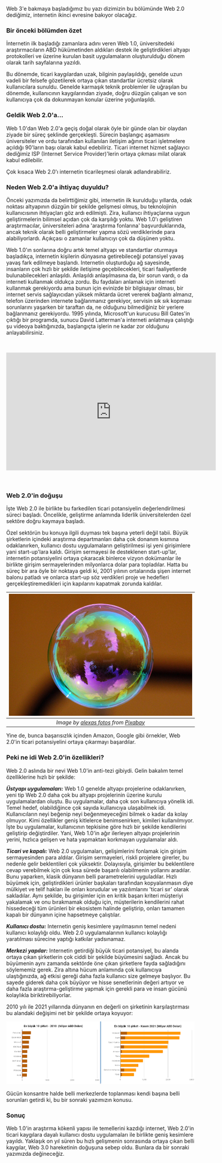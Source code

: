 Web 3'e bakmaya başladığımız bu yazı dizimizin bu bölümünde Web 2.0 dediğimiz, internetin ikinci evresine bakıyor olacağız. 

### Bir önceki bölümden özet
İnternetin ilk başladığı zamanlara adını veren Web 1.0, üniversitedeki araştırmacıların ABD hükümetinden aldıkları destek ile geliştirdikleri altyapı protokolleri ve üzerine kurulan basit uygulamaların oluşturulduğu dönem olarak tarih sayfalarına yazıldı. 

Bu dönemde, ticari kaygılardan uzak, bilginin paylaşıldığı, genelde uzun vadeli bir felsefe gözetilerek ortaya çıkan standartlar ücretsiz olarak kullanıcılara sunuldu. Genelde karmaşık teknik problemler ile uğraşılan bu dönemde, kullanıcının kaygılarından ziyade, doğru düzgün çalışan ve son kullanıcıya çok da dokunmayan konular üzerine yoğunlaşıldı. 

### Geldik Web 2.0'a... 
Web 1.0'dan Web 2.0'a geçiş doğal olarak öyle bir günde olan bir olaydan ziyade bir süreç şeklinde gerçekleşti. Sürecin başlangıç aşamasını üniversiteler ve ordu tarafından kullanılan iletişim ağının ticari işletmelere açıldığı 90'ların başı olarak kabul edebiliriz.  Ticari internet hizmet sağlayıcı dediğimiz ISP (Internet Service Provider)'lerin ortaya çıkması milat olarak kabul edilebilir.

Çok kısaca Web 2.0'ı internetin ticarileşmesi olarak adlandırabiliriz. 

### Neden Web 2.0'a ihtiyaç duyuldu?
Önceki yazımızda da belirttiğimiz gibi, internetin ilk kurulduğu yıllarda, odak noktası altyapının düzgün bir şekilde gelişmesi olmuş, bu teknolojinin kullanıcısının ihtiyaçları göz ardı edilmişti. Zira, kullanıcı ihtiyaçlarına uygun geliştirmelerin bilimsel açıdan çok da karşılığı yoktu. Web 1.0'ı geliştiren araştırmacılar, üniversiteleri adına 'araştırma fonlarına' başvurduklarında, ancak teknik olarak belli geliştirmeler yapma sözü verdiklerinde para alabiliyorlardı. Açıkçası o zamanlar kullanıcıyı çok da düşünen yoktu. 

Web 1.0'ın sonlarına doğru artık temel altyapı ve standartlar oturmaya başladıkça, internetin kişilerin dünyasına getirebileceği potansiyel yavaş yavaş fark edilmeye başlandı. Internetin oluşturduğu ağ sayesinde, insanların çok hızlı bir şekilde iletişime geçebilecekleri, ticari faaliyetlerde bulunabilecekleri anlaşıldı. Anlaşıldı anlaşılmasına da, bir sorun vardı, o da interneti kullanmak oldukça zordu. Bu faydaları anlamak için interneti kullanmak gerekiyordu ama bunun için evinizde bir bilgisayar olması, bir internet servis sağlayıcıdan yüksek miktarda ücret vererek bağlantı almanız, telefon üzerinden internete bağlanmanız gerekiyor, servisin sık sık kopması sorunlarını yaşarken bir taraftan da, ne olduğunu bilmediğiniz bir yerlere bağlanmanız gerekiyordu. 1995 yılında, Microsoft'un kurucusu Bill Gates'in çıktığı bir programda, sunucu David Latterman'a interneti anlatmaya çalıştığı şu videoya baktığınızda, başlangıçta işlerin ne kadar zor olduğunu anlayabilirsiniz.

&nbsp;

<iframe width="560" height="315" src="https://www.youtube.com/embed/jgLiCNgRFZ8" frameborder="0" allow="autoplay; encrypted-media" allowfullscreen></iframe>

&nbsp;

### Web 2.0'in doğuşu
İşte Web 2.0 ile birlikte bu farkedilen ticari potansiyelin değerlendirilmesi süreci başladı. Öncelikle, geliştirme anlamında liderlik üniversitelerden özel sektöre doğru kaymaya başladı. 

Özel sektörün bu konuya ilgili duyması tek başına yeterli değil tabii. Büyük şirketlerin içindeki araştırma departmanları daha çok donanım kısmına odaklanırken, kullanıcı dostu uygulamaların geliştirilmesi işi yeni girişimlere yani start-up'lara kaldı. Girişim sermayesi ile desteklenen start-up'lar, internetin potansiyelini ortaya çıkaracak binlerce vizyon dokümanlar ile birlikte girişim sermayelerinden milyonlarca dolar para topladılar. Hatta bu süreç bir ara öyle bir noktaya geldi ki, 2001 yılının ortalarında şişen internet balonu patladı ve onlarca start-up söz verdikleri proje ve hedefleri gerçekleştiremedikleri için kapılarını kapatmak zorunda kaldılar. 

| ![bubble](/assets/soap-bubble-g5d1bca873_800.jpg)|
|:--:| 
| *Image by [alexas fotos](https://pixabay.com/users/alexas_fotos-686414/) from [Pixabay](https://pixabay.com/)*|

Yine de, bunca başarısızlık içinden Amazon, Google gibi örnekler, Web 2.0'in ticari potansiyelini ortaya çıkarmayı başardılar. 

### Peki ne idi Web 2.0'in özellikleri?

Web 2.0 aslında bir nevi Web 1.0'in anti-tezi gibiydi. Gelin bakalım temel özelliklerine hızlı bir şekilde: 

***Üstyapı uygulamaları:*** Web 1.0 genelde altyapı projelerine odaklanırken, yeni tip Web 2.0 daha çok bu altyapı projelerinin üzerine kurulu uygulamalardan oluştu. Bu uygulamalar, daha çok son kullanıcıya yönelik idi. Temel hedef, olabildiğince çok sayıda kullanıcıya ulaşabilmek idi. Kullanıcıların neyi beğenip neyi beğenmeyeceğini bilmek o kadar da kolay olmuyor. Kimi özellikler geniş kitlelerce benimsenirken, kimileri kullanılmıyor. İşte bu uygulamalar, kullanıcının tepkisine göre hızlı bir şekilde kendilerini geliştirip değiştirdiler. Yani, Web 1.0'in ağır ilerleyen altyapı projelerinin yerini, hızlıca gelişen ve hata yapmaktan korkmayan uygulamalar aldı. 

***Ticari ve kapalı:*** Web 2.0 uygulamaları, gelişimlerini fonlamak için girişim sermayesinden para aldılar. Girişim sermayeleri, riskli projelere girerler, bu nedenle gelir beklentileri çok yüksektir. Dolayısıyla, girişimler bu beklentilere cevap verebilmek için çok kısa sürede başarılı olabilmenin yollarını aradılar. Bunu yaparken, klasik dünyanın belli parametrelerini uyguladılar. Hızlı büyümek için, geliştirdikleri ürünler başkaları tarafından kopyalanmasın diye mülkiyet ve telif hakları ile onları korudular ve yazılımlarını 'ticari sır' olarak sakladılar. Aynı şekilde, bu girişimler için en kritik başarı kriteri müşteriyi yakalamak ve onu bırakmamak olduğu için, müşterilerin kendilerini rahat hissedeceği tüm ürünleri bir ekosistem halinde geliştirip, onları tamamen kapalı bir dünyanın içine hapsetmeye çalıştılar. 

***Kullanıcı dostu:*** Internetin geniş kesimlere yayılmasının temel nedeni kullanıcı kolaylığı oldu. Web 2.0 uygulamalarının kullanıcı kolaylığı yaratılması sürecine yaptığı katkılar yadsınamaz. 

***Merkezi yapılar:*** Internetin getirdiği büyük ticari potansiyel, bu alanda ortaya çıkan şirketlerin çok ciddi bir şekilde büyümesini sağladı. Ancak bu büyümenin aynı zamanda sektörde öne çıkan şirketlere fayda sağladığını söylememiz gerek. Zira altına hücum anlamında çok kullanıcıya ulaştığınızda, ağ etkisi gereği daha fazla kullanıcı size gelmeye başlıyor. Bu sayede giderek daha çok büyüyor ve hisse senetlerinin değeri artıyor ve daha fazla araştırma-geliştirme yapmak için gerekli para ve insan gücünü kolaylıkla biriktirebiliyorlar. 

2010 yılı ile 2021 yıllarında dünyanın en değerli on şirketinin karşılaştırması bu alandaki değişimi net bir şekilde ortaya koyuyor: 

![top10_2010_vs_2021](/assets/top10_2010vs2021_v2_800.png)

Gücün konsantre halde belli merkezlerde toplanması kendi başına belli sorunları getirdi ki, bu bir sonraki yazımızın konusu. 

### Sonuç
Web 1.0'in araştırma kökenli yapısı ile temellerini kazdığı internet, Web 2.0'in ticari kaygılara dayalı kullanıcı dostu uygulamaları ile birlikte geniş kesimlere yayıldı. Yaklaşık on yıl süren bu hızlı gelişmenin sonrasında ortaya çıkan belli kaygılar, Web 3.0 hareketinin doğuşuna sebep oldu. Bunlara da bir sonraki yazımızda değineceğiz. 
